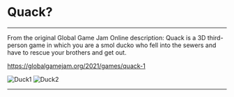 # Quack?

---------------------------------------------------------------------------------------------------------------------------------------------------------------------

From the original Global Game Jam Online description: Quack is a 3D third-person game in which you are a smol ducko who fell into the sewers and have to rescue your brothers and get out.

https://globalgamejam.org/2021/games/quack-1


![Duck1](https://ggj.s3.amazonaws.com/styles/game_content__wide/games/screenshots/2021/01/176902/screenshot_2021-01-30_220849.png?itok=8by2C0Tm&timestamp=1612074008)
![Duck2](https://ggj.s3.amazonaws.com/styles/game_content__wide/games/screenshots/2021/01/176902/screenshot_2021-01-30_220604.png?itok=GcU-f8H1&timestamp=1612074008)

---------------------------------------------------------------------------------------------------------------------------------------------------------------------
